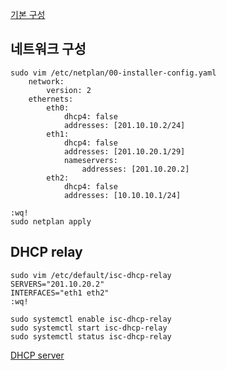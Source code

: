 [기본 구성](default-setting.md)

## 네트워크 구성

```shell
sudo vim /etc/netplan/00-installer-config.yaml
	network:
		version: 2
	ethernets:
		eth0:
			dhcp4: false
			addresses: [201.10.10.2/24]
		eth1:
			dhcp4: false
			addresses: [201.10.20.1/29]
			nameservers:
				addresses: [201.10.20.2]
		eth2:
			dhcp4: false
			addresses: [10.10.10.1/24]

:wq!
sudo netplan apply
```

## DHCP relay 
```shell
sudo vim /etc/default/isc-dhcp-relay
SERVERS="201.10.20.2"
INTERFACES="eth1 eth2"
:wq!

sudo systemctl enable isc-dhcp-relay
sudo systemctl start isc-dhcp-relay
sudo systemctl status isc-dhcp-relay
```

[DHCP server](ex-ns.md)